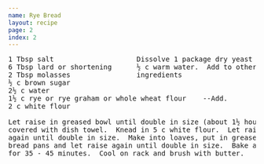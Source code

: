 ```yaml
---
name: Rye Bread
layout: recipe
page: 2
index: 2
---
```


<pre>
1 Tbsp salt                    Dissolve 1 package dry yeast in
6 Tbsp lard or shortening      ½ c warm water.  Add to other
2 Tbsp molasses                ingredients
½ c brown sugar
2½ c water
1½ c rye or rye graham or whole wheat flour    --Add.
2 c white flour

Let raise in greased bowl until double in size (about 1½ hours).
covered with dish towel.  Knead in 5 c white flour.  Let raise
again until double in size.  Make into loaves, put in greased
bread pans and let raise again until double in size.  Bake at 350°
for 35 - 45 minutes.  Cool on rack and brush with butter.
</pre>
